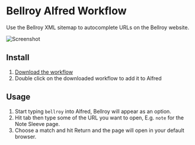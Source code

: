 Bellroy Alfred Workflow
=======================

Use the Bellroy XML sitemap to autocomplete URLs on the Bellroy website.

![Screenshot](http://d.pr/i/16HP5+)

Install
-------

1. [Download the workflow](https://github.com/wezm/bellroy-alfred-workflow/releases/latest)
2. Double click on the downloaded workflow to add it to Alfred

Usage
-----

1. Start typing `bellroy` into Alfred, Bellroy will appear as an option.
2. Hit tab then type some of the URL you want to open, E.g. `note` for the Note Sleeve page.
3. Choose a match and hit Return and the page will open in your default browser.
